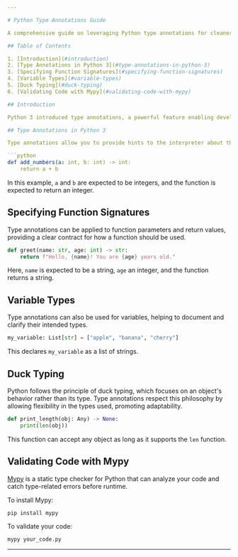 ```yaml
---

# Python Type Annotations Guide

A comprehensive guide on leveraging Python type annotations for cleaner code and improved maintainability.

## Table of Contents

1. [Introduction](#introduction)
2. [Type Annotations in Python 3](#type-annotations-in-python-3)
3. [Specifying Function Signatures](#specifying-function-signatures)
4. [Variable Types](#variable-types)
5. [Duck Typing](#duck-typing)
6. [Validating Code with Mypy](#validating-code-with-mypy)

## Introduction

Python 3 introduced type annotations, a powerful feature enabling developers to specify the expected types of variables and function parameters. This enhances code readability, aids in catching potential errors early, and facilitates better collaboration within development teams.

## Type Annotations in Python 3

Type annotations allow you to provide hints to the interpreter about the types used in your code. This information is not enforced at runtime but can be utilized by static analysis tools.

```python
def add_numbers(a: int, b: int) -> int:
    return a + b
```

In this example, `a` and `b` are expected to be integers, and the function is expected to return an integer.

## Specifying Function Signatures

Type annotations can be applied to function parameters and return values, providing a clear contract for how a function should be used.

```python
def greet(name: str, age: int) -> str:
    return f"Hello, {name}! You are {age} years old."
```

Here, `name` is expected to be a string, `age` an integer, and the function returns a string.

## Variable Types

Type annotations can also be used for variables, helping to document and clarify their intended types.

```python
my_variable: List[str] = ["apple", "banana", "cherry"]
```

This declares `my_variable` as a list of strings.

## Duck Typing

Python follows the principle of duck typing, which focuses on an object's behavior rather than its type. Type annotations respect this philosophy by allowing flexibility in the types used, promoting adaptability.

```python
def print_length(obj: Any) -> None:
    print(len(obj))
```

This function can accept any object as long as it supports the `len` function.

## Validating Code with Mypy

[Mypy](http://mypy-lang.org/) is a static type checker for Python that can analyze your code and catch type-related errors before runtime.

To install Mypy:

```bash
pip install mypy
```

To validate your code:

```bash
mypy your_code.py
```
---
```

